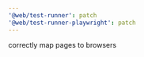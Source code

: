 ```yaml
---
'@web/test-runner': patch
'@web/test-runner-playwright': patch
---
```


correctly map pages to browsers
